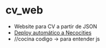 # cv_web
- Website para CV a partir de JSON
- [Deploy automático a Necocities](https://alma17.neocities.org/)
- //cocina codigo -> para entender js
